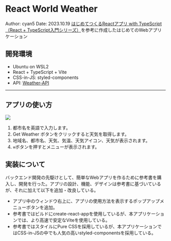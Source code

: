 # React World Weather

Author: cyan5
Date: 2023.10.19
[はじめてつくるReactアプリ with TypeScript （React + TypeScript入門シリーズ）](https://www.amazon.co.jp/%E3%81%AF%E3%81%98%E3%82%81%E3%81%A6%E3%81%A4%E3%81%8F%E3%82%8BReact%E3%82%A2%E3%83%97%E3%83%AA-TypeScript-mod728-ebook/dp/B094Z1R281)を参考に作成したはじめてのWebアプリケーション

## 開発環境
* Ubuntu on WSL2
* React + TypeScript + Vite
* CSS-in-JS: styled-components
* API: [Weather-API](https://www.weatherapi.com/)

----
## アプリの使い方
![](./weather_explain.png)
1. 都市名を英語で入力します。
2. Get Weather ボタンをクリックすると天気を取得します。
3. 地域名、都市名、天気、気温、天気アイコン、天気が表示されます。
4. `≡`ボタンを押すとメニューが表示されます。

## 実装について
バックエンド開発の先駆けとして、簡単なWebアプリを作るために参考書を購入し、開発を行った。アプリの設計、機能、デザインは参考書に基づいているが、それに加えて以下を追加・改良している。
* アプリ中のウィンドウ右上に、アプリの使用方法を表示するポップアップメニューボタンを追加。
* 参考書ではビルドにcreate-react-appを使用しているが、本アプリケーションでは、より高速で安定なViteを使用している。
* 参考書ではスタイルにPure CSSを採用しているが、本アプリケーションではCSS-in-JSの中でも人気の高いstyled-componentsを採用している。
